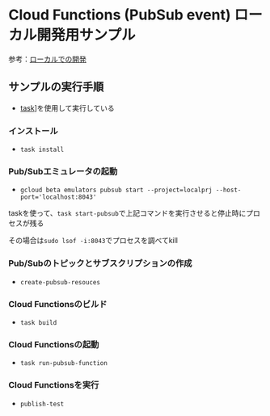 # Cloud Functions (PubSub event) ローカル開発用サンプル

参考：[ローカルでの開発](https://cloud.google.com/functions/docs/local-development#functions-clone-sample-repository-go)

## サンプルの実行手順

- [task](https://taskfile.dev/)]を使用して実行している

### インストール

- `task install`

### Pub/Subエミュレータの起動

- `gcloud beta emulators pubsub start --project=localprj --host-port='localhost:8043'`

taskを使って、`task start-pubsub`で上記コマンドを実行させると停止時にプロセスが残る

その場合は`sudo lsof -i:8043`でプロセスを調べてkill

### Pub/Subのトピックとサブスクリプションの作成

- `create-pubsub-resouces`

### Cloud Functionsのビルド

- `task build`

### Cloud Functionsの起動

- `task run-pubsub-function`

### Cloud Functionsを実行

- `publish-test`
